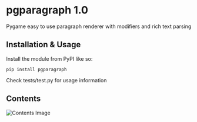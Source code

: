 # pgparagraph 1.0

Pygame easy to use paragraph renderer with modifiers and rich text parsing

## Installation & Usage

Install the module from PyPI like so:
```
pip install pgparagraph
```

Check tests/test.py for usage information

## Contents

![Contents Image](contents.png)